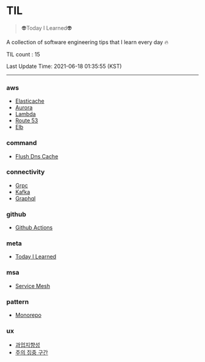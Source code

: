 # TIL

> :alien:Today I Learned:alien:


A collection of software engineering tips that I learn every day :fire:


TIL count : 15

Last Update Time: 2021-06-18 01:35:55 (KST) 

---
    
### aws

- [Elasticache](aws/ElastiCache.md)
- [Aurora](aws/aurora.md)
- [Lambda](aws/lambda.md)
- [Route 53](aws/route-53.md)
- [Elb](aws/ELB.md)

### command

- [Flush Dns Cache](command/flush-dns-cache.md)

### connectivity

- [Grpc](connectivity/gRPC.md)
- [Kafka](connectivity/kafka.md)
- [Graphql](connectivity/graphQL.md)

### github

- [Github Actions](github/github-actions.md)

### meta

- [Today I Learned](meta/today-i-learned.md)

### msa

- [Service Mesh](msa/service-mesh.md)

### pattern

- [Monorepo](pattern/monorepo.md)

### ux

- [과업지향성](ux/과업지향성.md)
- [주의 집중 구간](ux/주의-집중-구간.md)

